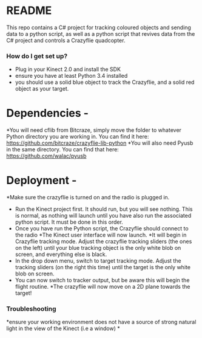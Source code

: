 # README #

This repo contains a C# project for tracking coloured objects and sending data to a python script, as well as a python script that revives data from the C# project and controls a Crazyflie quadcopter.  

### How do I get set up? ###

* Plug in your Kinect 2.0 and install the SDK
* ensure you have at least Python 3.4 installed
* you should use a solid blue object to track the Crazyflie, and a solid red object as your target. 

# Dependencies - 
*You will need cflib from Bitcraze, simply move the folder to whatever Python directory you are working in. You can find it here: https://github.com/bitcraze/crazyflie-lib-python 
*You will also need Pyusb in the same directory. You can find that here: https://github.com/walac/pyusb


# Deployment -
*Make sure the crazyflie is turned on and the radio is plugged in.

* Run the Kinect project first. It should run, but you will see nothing. This is normal, as nothing will launch until you have also run the associated python script. It must be done in this order. 
* Once you have run the Python script, the Crazyflie should connect to the radio 
*The Kinect user interface will now launch.
*It will begin in Crazyflie tracking mode. Adjust the crazyflie tracking sliders (the ones on the left) until your blue tracking object is the only white blob on screen, and everything else is black.
* In the drop down menu, switch to target tracking mode. Adjust the tracking sliders (on the right this time) until the target is the only white blob on screen. 
* You can now switch to tracker output, but be aware this will begin the flight routine. 
*The crazyflie will now move on a 2D plane towards the target!

### Troubleshooting ###

*ensure your working environment does not have a source of strong natural light in the view of the Kinect (i.e a window)
*